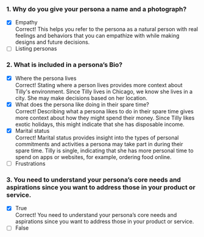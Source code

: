 ### 1. Why do you give your persona a name and a photograph?

- [x] Empathy <br>
      Correct! This helps you refer to the persona as a natural person with real feelings and behaviors that you can empathize with while making designs and future decisions.
- [ ] Listing personas

### 2. What is included in a persona’s Bio?

- [x] Where the persona lives <br>
      Correct! Stating where a person lives provides more context about Tilly's environment. Since Tilly lives in Chicago, we know she lives in a city. She may make decisions based on her location.
- [x] What does the persona like doing in their spare time? <br>
      Correct! Describing what a persona likes to do in their spare time gives more context about how they might spend their money. Since Tilly likes exotic holidays, this might indicate that she has disposable income.
- [x] Marital status <br>
      Correct! Marital status provides insight into the types of personal commitments and activities a persona may take part in during their spare time. Tilly is single, indicating that she has more personal time to spend on apps or websites, for example, ordering food online.
- [ ] Frustrations

### 3. You need to understand your persona’s core needs and aspirations since you want to address those in your product or service.

- [x] True <br>
      Correct! You need to understand your persona’s core needs and aspirations since you want to address those in your product or service.
- [ ] False
